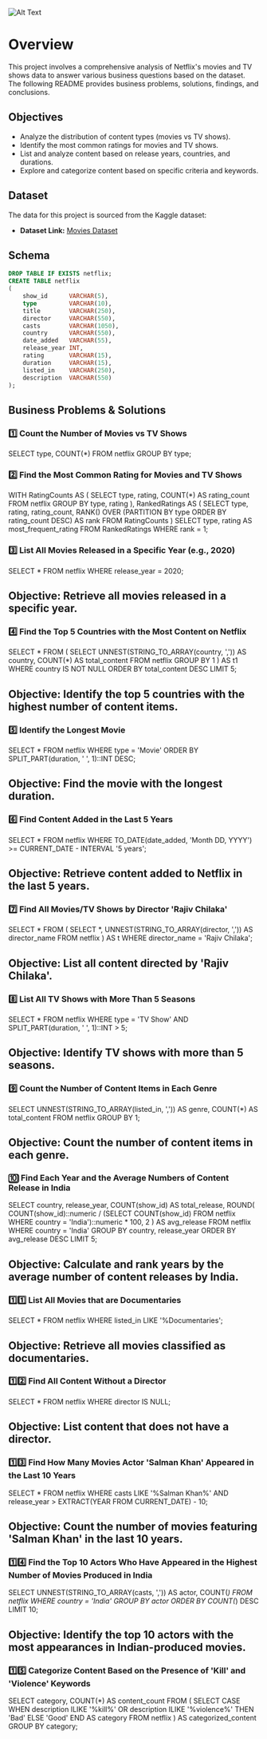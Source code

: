 ![Alt Text]("C:\Users\tanya\Downloads\logo.png")



# Overview
This project involves a comprehensive analysis of Netflix's movies and TV shows data 
to answer various business questions based on the dataset. 
The following README provides business problems, solutions, findings, and conclusions.

## Objectives
- Analyze the distribution of content types (movies vs TV shows).
- Identify the most common ratings for movies and TV shows.
- List and analyze content based on release years, countries, and durations.
- Explore and categorize content based on specific criteria and keywords.

## Dataset
The data for this project is sourced from the Kaggle dataset:

- **Dataset Link:** [Movies Dataset](https://www.kaggle.com/shivamb/netflix-shows)

## Schema
```sql
DROP TABLE IF EXISTS netflix;
CREATE TABLE netflix
(
    show_id      VARCHAR(5),
    type         VARCHAR(10),
    title        VARCHAR(250),
    director     VARCHAR(550),
    casts        VARCHAR(1050),
    country      VARCHAR(550),
    date_added   VARCHAR(55),
    release_year INT,
    rating       VARCHAR(15),
    duration     VARCHAR(15),
    listed_in    VARCHAR(250),
    description  VARCHAR(550)
);
```
## Business Problems & Solutions
### 1️⃣ Count the Number of Movies vs TV Shows

SELECT type, COUNT(*)
FROM netflix
GROUP BY type;

### 2️⃣ Find the Most Common Rating for Movies and TV Shows
WITH RatingCounts AS (
    SELECT 
        type,
        rating,
        COUNT(*) AS rating_count
    FROM netflix
    GROUP BY type, rating
),
RankedRatings AS (
    SELECT 
        type,
        rating,
        rating_count,
        RANK() OVER (PARTITION BY type ORDER BY rating_count DESC) AS rank
    FROM RatingCounts
)
SELECT 
    type,
    rating AS most_frequent_rating
FROM RankedRatings
WHERE rank = 1;

### 3️⃣ List All Movies Released in a Specific Year (e.g., 2020)
SELECT * 
FROM netflix
WHERE release_year = 2020;


## Objective: Retrieve all movies released in a specific year.

### 4️⃣ Find the Top 5 Countries with the Most Content on Netflix
SELECT * 
FROM (
    SELECT 
        UNNEST(STRING_TO_ARRAY(country, ',')) AS country,
        COUNT(*) AS total_content
    FROM netflix
    GROUP BY 1
) AS t1
WHERE country IS NOT NULL
ORDER BY total_content DESC
LIMIT 5;


## Objective: Identify the top 5 countries with the highest number of content items.

### 5️⃣ Identify the Longest Movie
SELECT 
    *
FROM netflix
WHERE type = 'Movie'
ORDER BY SPLIT_PART(duration, ' ', 1)::INT DESC;


## Objective: Find the movie with the longest duration.

### 6️⃣ Find Content Added in the Last 5 Years
SELECT *
FROM netflix
WHERE TO_DATE(date_added, 'Month DD, YYYY') >= CURRENT_DATE - INTERVAL '5 years';


## Objective: Retrieve content added to Netflix in the last 5 years.

### 7️⃣ Find All Movies/TV Shows by Director 'Rajiv Chilaka'
SELECT *
FROM (
    SELECT 
        *,
        UNNEST(STRING_TO_ARRAY(director, ',')) AS director_name
    FROM netflix
) AS t
WHERE director_name = 'Rajiv Chilaka';


## Objective: List all content directed by 'Rajiv Chilaka'.

### 8️⃣ List All TV Shows with More Than 5 Seasons
SELECT *
FROM netflix
WHERE type = 'TV Show'
  AND SPLIT_PART(duration, ' ', 1)::INT > 5;


## Objective: Identify TV shows with more than 5 seasons.

### 9️⃣ Count the Number of Content Items in Each Genre
SELECT 
    UNNEST(STRING_TO_ARRAY(listed_in, ',')) AS genre,
    COUNT(*) AS total_content
FROM netflix
GROUP BY 1;


## Objective: Count the number of content items in each genre.

### 🔟 Find Each Year and the Average Numbers of Content Release in India
SELECT 
    country,
    release_year,
    COUNT(show_id) AS total_release,
    ROUND(
        COUNT(show_id)::numeric /
        (SELECT COUNT(show_id) FROM netflix WHERE country = 'India')::numeric * 100, 2
    ) AS avg_release
FROM netflix
WHERE country = 'India'
GROUP BY country, release_year
ORDER BY avg_release DESC
LIMIT 5;


## Objective: Calculate and rank years by the average number of content releases by India.

### 1️⃣1️⃣ List All Movies that are Documentaries
SELECT * 
FROM netflix
WHERE listed_in LIKE '%Documentaries';


## Objective: Retrieve all movies classified as documentaries.

### 1️⃣2️⃣ Find All Content Without a Director
SELECT * 
FROM netflix
WHERE director IS NULL;


## Objective: List content that does not have a director.

### 1️⃣3️⃣ Find How Many Movies Actor 'Salman Khan' Appeared in the Last 10 Years
SELECT * 
FROM netflix
WHERE casts LIKE '%Salman Khan%'
  AND release_year > EXTRACT(YEAR FROM CURRENT_DATE) - 10;


## Objective: Count the number of movies featuring 'Salman Khan' in the last 10 years.

### 1️⃣4️⃣ Find the Top 10 Actors Who Have Appeared in the Highest Number of Movies Produced in India
SELECT 
    UNNEST(STRING_TO_ARRAY(casts, ',')) AS actor,
    COUNT(*)
FROM netflix
WHERE country = 'India'
GROUP BY actor
ORDER BY COUNT(*) DESC
LIMIT 10;


## Objective: Identify the top 10 actors with the most appearances in Indian-produced movies.

### 1️⃣5️⃣ Categorize Content Based on the Presence of 'Kill' and 'Violence' Keywords
SELECT 
    category,
    COUNT(*) AS content_count
FROM (
    SELECT 
        CASE 
            WHEN description ILIKE '%kill%' OR description ILIKE '%violence%' THEN 'Bad'
            ELSE 'Good'
        END AS category
    FROM netflix
) AS categorized_content
GROUP BY category;
